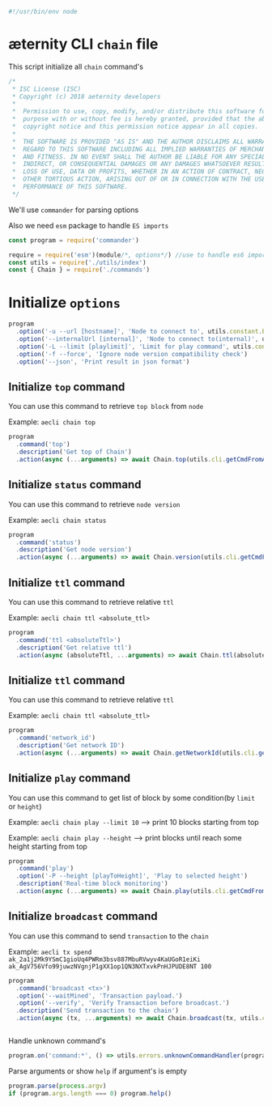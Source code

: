 





  

```js
#!/usr/bin/env node

```







# æternity CLI `chain` file

This script initialize all `chain` command's


  

```js
/*
 * ISC License (ISC)
 * Copyright (c) 2018 aeternity developers
 *
 *  Permission to use, copy, modify, and/or distribute this software for any
 *  purpose with or without fee is hereby granted, provided that the above
 *  copyright notice and this permission notice appear in all copies.
 *
 *  THE SOFTWARE IS PROVIDED "AS IS" AND THE AUTHOR DISCLAIMS ALL WARRANTIES WITH
 *  REGARD TO THIS SOFTWARE INCLUDING ALL IMPLIED WARRANTIES OF MERCHANTABILITY
 *  AND FITNESS. IN NO EVENT SHALL THE AUTHOR BE LIABLE FOR ANY SPECIAL, DIRECT,
 *  INDIRECT, OR CONSEQUENTIAL DAMAGES OR ANY DAMAGES WHATSOEVER RESULTING FROM
 *  LOSS OF USE, DATA OR PROFITS, WHETHER IN AN ACTION OF CONTRACT, NEGLIGENCE OR
 *  OTHER TORTIOUS ACTION, ARISING OUT OF OR IN CONNECTION WITH THE USE OR
 *  PERFORMANCE OF THIS SOFTWARE.
 */

```







We'll use `commander` for parsing options

Also we need `esm` package to handle `ES imports`


  

```js
const program = require('commander')

require = require('esm')(module/*, options*/) //use to handle es6 import/export
const utils = require('./utils/index')
const { Chain } = require('./commands')


```







# Initialize `options`


  

```js
program
  .option('-u --url [hostname]', 'Node to connect to', utils.constant.EPOCH_URL)
  .option('--internalUrl [internal]', 'Node to connect to(internal)', utils.constant.EPOCH_INTERNAL_URL)
  .option('-L --limit [playlimit]', 'Limit for play command', utils.constant.PLAY_LIMIT)
  .option('-f --force', 'Ignore node version compatibility check')
  .option('--json', 'Print result in json format')


```







## Initialize `top` command

You can use this command to retrieve `top block` from `node`

Example: `aecli chain top`


  

```js
program
  .command('top')
  .description('Get top of Chain')
  .action(async (...arguments) => await Chain.top(utils.cli.getCmdFromArguments(arguments)))


```







## Initialize `status` command

You can use this command to retrieve `node version`

Example: `aecli chain status`


  

```js
program
  .command('status')
  .description('Get node version')
  .action(async (...arguments) => await Chain.version(utils.cli.getCmdFromArguments(arguments)))


```







## Initialize `ttl` command

You can use this command to retrieve relative `ttl`

Example: `aecli chain ttl <absolute_ttl>`


  

```js
program
  .command('ttl <absoluteTtl>')
  .description('Get relative ttl')
  .action(async (absoluteTtl, ...arguments) => await Chain.ttl(absoluteTtl, utils.cli.getCmdFromArguments(arguments)))


```







## Initialize `ttl` command

You can use this command to retrieve relative `ttl`

Example: `aecli chain ttl <absolute_ttl>`


  

```js
program
  .command('network_id')
  .description('Get network ID')
  .action(async (...arguments) => await Chain.getNetworkId(utils.cli.getCmdFromArguments(arguments)))


```







## Initialize `play` command

You can use this command to get list of block by some condition(by `limit` or `height`)

Example: `aecli chain play --limit 10` --> print 10 blocks starting from top

Example: `aecli chain play --height` --> print blocks until reach some height starting from top


  

```js
program
  .command('play')
  .option('-P --height [playToHeight]', 'Play to selected height')
  .description('Real-time block monitoring')
  .action(async (...arguments) => await Chain.play(utils.cli.getCmdFromArguments(arguments)))


```







## Initialize `broadcast` command

You can use this command to send `transaction` to the `chain`

Example: `aecli tx spend ak_2a1j2Mk9YSmC1gioUq4PWRm3bsv887MbuRVwyv4KaUGoR1eiKi ak_AgV756Vfo99juwzNVgnjP1gXX1op1QN3NXTxvkPnHJPUDE8NT 100`


  

```js
program
  .command('broadcast <tx>')
  .option('--waitMined', 'Transaction payload.')
  .option('--verify', 'Verify Transaction before broadcast.')
  .description('Send transaction to the chain')
  .action(async (tx, ...arguments) => await Chain.broadcast(tx, utils.cli.getCmdFromArguments(arguments)))



```







Handle unknown command's


  

```js
program.on('command:*', () => utils.errors.unknownCommandHandler(program)())


```







Parse arguments or show `help` if argument's is empty


  

```js
program.parse(process.argv)
if (program.args.length === 0) program.help()


```




